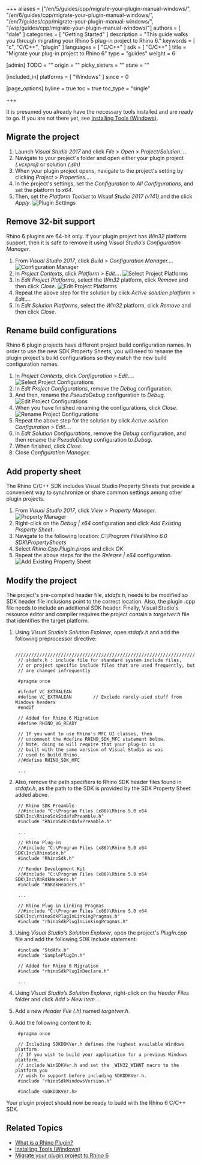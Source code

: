 +++
aliases = ["/en/5/guides/cpp/migrate-your-plugin-manual-windows/", "/en/6/guides/cpp/migrate-your-plugin-manual-windows/", "/en/7/guides/cpp/migrate-your-plugin-manual-windows/", "/wip/guides/cpp/migrate-your-plugin-manual-windows/"]
authors = [ "dale" ]
categories = [ "Getting Started" ]
description = "This guide walks you through migrating your Rhino 5 plug-in project to Rhino 6."
keywords = [ "c", "C/C++", "plugin" ]
languages = [ "C/C++" ]
sdk = [ "C/C++" ]
title = "Migrate your plug-in project to Rhino 6"
type = "guides"
weight = 6

[admin]
TODO = ""
origin = ""
picky_sisters = ""
state = ""

[included_in]
platforms = [ "Windows" ]
since = 0

[page_options]
byline = true
toc = true
toc_type = "single"

+++


It is presumed you already have the necessary tools installed and are ready to go.  If you are not there yet, see [Installing Tools (Windows)](/guides/cpp/installing-tools-windows).

## Migrate the project

1. Launch *Visual Studio 2017* and click *File* > *Open* > *Project/Solution...*.
2. Navigate to your project's folder and open either your plugin project *(.vcxproj)* or solution *(.sln)*
3. When your plugin project opens, navigate to the project's setting by clicking *Project* > *Properties...*.
4. In the project's settings, set the *Configuration* to *All Configurations*, and set the platform to *x64*.
5. Then, set the *Platform Toolset* to *Visual Studio 2017 (v141)* and the click *Apply*.
  ![Plugin Settings](/images/migrate-plugin-windows-cpp.png)

## Remove 32-bit support

Rhino 6 plugins are 64-bit only. If your plugin project has *Win32* platform support, then it is safe to remove it using *Visual Studio’s Configuration Manager*.

1. From *Visual Studio 2017*, click *Build* > *Configuration Manager...*.
   ![Configuration Manager](/images/migrate-plugin-windows-cpp-02.png)
2. In *Project Contexts*, click *Platform > Edit...*.
   ![Select Project Platforms](/images/migrate-plugin-windows-cpp-03.png)
3. In *Edit Project Platforms*, select the *Win32* platform, click *Remove* and then click *Close*.
   ![Edit Project Platforms](/images/migrate-plugin-windows-cpp-04.png)
4. Repeat the above step for the solution by click *Active solution platform > Edit...*.
5. In *Edit Solution Platforms*, select the *Win32* platform, click *Remove* and then click *Close*.

## Rename build configurations

Rhino 6 plugin projects have different project build configuration names. In order to use the new SDK Property Sheets, you will need to rename the plugin project's build configurations so they match the new build configuration names.

1. In *Project Contexts*, click *Configuration > Edit...*.
   ![Select Project Configurations](/images/migrate-plugin-windows-cpp-05.png)
2. In *Edit Project Configurations*, remove the *Debug* configuration.
3. And then, rename the *PseudoDebug* configuration to *Debug*.
   ![Edit Project Configurations](/images/migrate-plugin-windows-cpp-06.png)
4. When you have finished renaming the configurations, click *Close*.
   ![Rename Project Configurations](/images/migrate-plugin-windows-cpp-07.png)
5. Repeat the above step for the solution by click *Active solution Configuration > Edit...*.
6. In *Edit Solution Configurations*, remove the *Debug* configuration, and then rename the *PseudoDebug* configuration to *Debug*.
7. When finished, click *Close*.
8. Close *Configuration Manager*.

## Add property sheet

The Rhino C/C++ SDK includes Visual Studio Property Sheets that provide a convenient way to synchronize or share common settings among other plugin projects.

1. From *Visual Studio 2017*, click *View* > *Property Manager*.
   ![Property Manager](/images/migrate-plugin-windows-cpp-08.png)
2. Right-click on the *Debug &#124; x64* configuration and click *Add Existing Property Sheet*.
3. Navigate to the following location: *C:\Program Files\Rhino 6.0 SDK\PropertySheets*
4. Select *Rhino.Cpp.PlugIn.props* and click *OK*.
5. Repeat the above steps for the the *Release &#124; x64* configuration.
   ![Add Existing Property Sheet](/images/migrate-plugin-windows-cpp-09.png)

## Modify the project

The project's pre-compiled header file, *stdafx.h*, needs to be modified so SDK header file inclusions point to the correct location. Also, the plugin .cpp file needs to include an additional SDK header. Finally, Visual Studio's resource editor and compiler requires the project contain a *targetver.h* file that identifies the target platform.

1. Using *Visual Studio’s Solution Explorer*, open *stdafx.h* and add the following preprocessor directive:

        /////////////////////////////////////////////////////////////////////////////
        // stdafx.h : include file for standard system include files,
        // or project specific include files that are used frequently, but
        // are changed infrequently
       
        #pragma once
       
        #ifndef VC_EXTRALEAN
        #define VC_EXTRALEAN        // Exclude rarely-used stuff from Windows headers
        #endif
       
        // Added for Rhino 6 Migration
        #define RHINO_V6_READY
        
        // If you want to use Rhino's MFC UI classes, then
        // uncomment the #define RHINO_SDK_MFC statement below. 
        // Note, doing so will require that your plug-in is
        // built with the same version of Visual Studio as was
        // used to build Rhino.
        //#define RHINO_SDK_MFC
       
        ...

2. Also, remove the path specifiers to Rhino SDK header files found in *stdafx.h*, as the path to the SDK is provided by the SDK Property Sheet added above.

        // Rhino SDK Preamble
        //#include "C:\Program Files (x86)\Rhino 5.0 x64 SDK\Inc\RhinoSdkStdafxPreamble.h"
        #include "RhinoSdkStdafxPreamble.h"
       
        ...
       
        // Rhino Plug-in
        //#include "C:\Program Files (x86)\Rhino 5.0 x64 SDK\Inc\RhinoSdk.h"
        #include "RhinoSdk.h"
       
        // Render Development Kit
        //#include "C:\Program Files (x86)\Rhino 5.0 x64 SDK\Inc\RhRdkHeaders.h"
        #include "RhRdkHeaders.h"
       
        ...
       
        // Rhino Plug-in Linking Pragmas
        //#include "C:\Program Files (x86)\Rhino 5.0 x64 SDK\Inc\rhinoSdkPlugInLinkingPragmas.h"
        #include "rhinoSdkPlugInLinkingPragmas.h"

3. Using *Visual Studio’s Solution Explorer*, open the project's *PlugIn.cpp* file and add the following SDK include statement:

        #include "StdAfx.h"
        #include "SamplePlugIn.h"
       
        // Added for Rhino 6 Migration
        #include "rhinoSdkPlugInDeclare.h"
       
        ...

4. Using *Visual Studio’s Solution Explorer*, right-click on the *Header Files* folder and click *Add* > *New Item...*.
5. Add a new *Header File (.h)* named *targetver.h*.
6. Add the following content to it:

        #pragma once

        // Including SDKDDKVer.h defines the highest available Windows platform.
        // If you wish to build your application for a previous Windows platform,
        // include WinSDKVer.h and set the _WIN32_WINNT macro to the platform you
        // wish to support before including SDKDDKVer.h.
        #include "rhinoSdkWindowsVersion.h"
       
        #include <SDKDDKVer.h>

Your plugin project should now be ready to build with the Rhino 6 C/C++ SDK.

## Related Topics

- [What is a Rhino Plugin?](/guides/general/what-is-a-rhino-plugin)
- [Installing Tools (Windows)](/guides/cpp/installing-tools-windows)
- [Migrate your plugin project to Rhino 6](/guides/cpp/migrate-your-plugin-windows)
